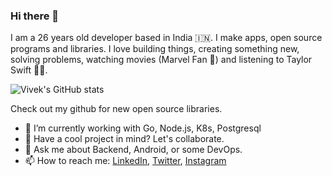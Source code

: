 ### Hi there 👋

I am a 26 years old developer based in India 🇮🇳. I make apps, open source programs and libraries. I love building things, creating something new, solving problems,  watching movies (Marvel Fan 🤭) and listening to Taylor Swift 💃🏼. 

![Vivek's GitHub stats](https://github-readme-stats.vercel.app/api?username=iamvivekkaushik&count_private=true&show_icons=true&theme=tokyonight)

<!--![Vivek's Top Langs](https://github-readme-stats.vercel.app/api/top-langs/?username=iamvivekkaushik&theme=tokyonight)-->


Check out my github for new open source libraries.

- 🔭 I’m currently working with Go, Node.js, K8s, Postgresql
- 👯 Have a cool project in mind? Let's collaborate.
- 💬 Ask me about Backend, Android, or some DevOps.
- 📫 How to reach me: [LinkedIn](https://www.linkedin.com/in/iamvivekkaushik/), [Twitter](https://twitter.com/iamvivekkaushik), [Instagram](https://www.instagram.com/iamvivekkaushik)

<!--
- 🌱 I’m currently learning ...
- ⚡ Fun fact: ...
-->
